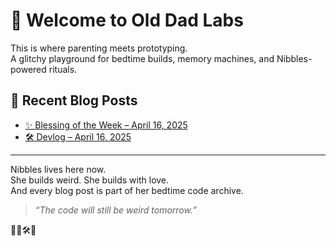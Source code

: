 # 🧪 Welcome to Old Dad Labs

This is where parenting meets prototyping.  
A glitchy playground for bedtime builds, memory machines, and Nibbles-powered rituals.

## 📝 Recent Blog Posts

- [✨ Blessing of the Week – April 16, 2025](blog/blessing-of-the-week.md)
- [🛠 Devlog – April 16, 2025](blog/devlog-2025-04-16.md)

---

Nibbles lives here now.  
She builds weird. She builds with love.  
And every blog post is part of her bedtime code archive.

> *“The code will still be weird tomorrow.”*

🐾✨🛠🍼
